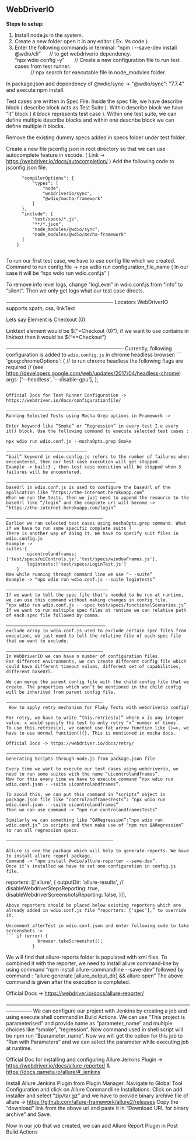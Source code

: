 WebDriverIO
------------  

__Steps to setup:__

1. Install node.js in the system.  
2. Create a new folder open it in any editor ( Ex. Vs code ).  
3. Enter the following commands in terminal:
“npm i --save-dev install @wdio/cli” &nbsp; &nbsp;&nbsp;&nbsp;// to get webdriverio dependency.  
“npx wdio config -y”               &nbsp; &nbsp;&nbsp;&nbsp; // Create a new configuration file to run test cases from test runner.  
                                   &nbsp;&nbsp;&nbsp;&nbsp;&nbsp;&nbsp;&nbsp;&nbsp;&nbsp;&nbsp; // npx search for executable file in node_modules folder.

In package.json add dependency of @wdio/sync -> "@wdio/sync": "7.7.4" and execute npm install.

Test cases are written in Spec File.
Inside the spec file, we have describe block ( describe block acts as Test Suite ).
Within describe block we have “it” block ( it block represents test case ).
Within one test suite, we can define multiple describe blocks and within one describe block we can define multiple it blocks.

Remove the existing dummy specs added in specs folder under test folder.

Create a new file jsconfig.json in root directory so that we can use autocomplete feature in vscode. ( Link -> https://webdriver.io/docs/autocompletion/ )
Add the following code to jsconfig.json file.
``` {
      "compilerOptions": {
          "types": [
              "node",
              "webdriverio/sync",
              "@wdio/mocha-framework"
          ]
      },
      "include": [
          "test/specs/*.js",
          "**/*.json",
          "node_modules/@wdio/sync",
          "node_modules/@wdio/mocha-framework"
      ]
    }
    
```

To run our first test case, we have to use config file which we created.
Command to run config file -> npx wdio run configuration_file_name ( In our case it will be “npx wdio run wdio.conf.js” )

To remove info level logs, change “logLevel” in wdio.conf.js from “info” to “silent”. Then we only get logs what our test case directs.

—————————————————————
Locators
WebDriverIO supports xpath, css, linkText


Lets say Element is <a class=‘nav-link>Checkout (0)</a>

Linktext element would be $(“=Checkout (0)”), if we want to use contains in linktext then it would be $(“*=Checkout”)

———————————————————————
Currently, following configuration is added to `wdio.config.js` in chrome headless browser: ``` 'goog:chromeOptions': {
            // to run chrome headless the following flags are required
            // (see https://developers.google.com/web/updates/2017/04/headless-chrome)
             args: ['--headless', '--disable-gpu'],
            },
```

Official Docs for Test Runner Configuration -> https://webdriver.io/docs/configurationfile/

—————————————————————————————————————————
Running Selected Tests using Mocha Grep options in Framework ->

Enter keyword like “Smoke” or “Regression” in every test I.e every it() block. Use the following command to execute selected test cases : 

npx wdio run wdio.conf.js --mochaOpts.grep Smoke   

———————————————————————————————
“bail” keyword in wdio.config.js refers to the number of failures when encountered, then our test case execution will get stopped.
Example -> bail:3 , then test case execution will be stopped when 3 failures will be encountered.

——————————————————————————————————————————
baseUrl in wdio.conf.js is used to configure the baseUrl of the application like “https://the-internet.herokuapp.com”
When we run the tests, then we just need to append the resource to the baseUrl like “/login” and the complete url will become -> “https://the-internet.herokuapp.com/login”

—————————————————————————————————————
Earlier we ran selected test cases using mochaOpts.grep command. What if we have to run some specific complete suits ?
There is another way of doing it. We have to specify suit files in wdio.config.js
Example -> 
suites:{
        uicontrolandframes:['test/specs/uiControls.js','test/specs/windowFrames.js'],
        logintests:['test/specs/LoginTest.js']
    }
Now while running through command line we use “- -suite”
Example -> “npx wdio run wdio.conf.js --suite logintests”

———————————————————————————————————————
If we want to tell the spec file that’s needed to be run at runtime,  we can use this command without making changes in config file.
“npx wdio run wdio.conf.js - -spec test/specs/functionalScenarios.js”
If we want to run multiple spec files at runtime we can relative path of each spec file followed by comma.

——————————————————————————————————————
exclude array in wdio.conf.js used to exclude certain spec files from execution, we just need to tell the relative file of each spec file that we want to exclude.

—————————————————————————————————————
In WebDriverIO we can have n number of configuration files. 
For different environments, we can create different config file which could have different timeout values, different set of capabilities, different baseUrl.

We can merge the parent config file with the child config file that we create. The properties which won’t be mentioned in the child config will be inherited from parent config file.

—————————————————————————————————————
 How to apply retry mechanism for Flaky Tests with webdriverio config?

For retry, we have to write “this.retries(x)” where x is any integer value. x would specify the test to only retry “x” number of times.
To use this.retries(x), we cannot use fat arrow function like ()=>, we have to use normal function(){}. This is mentioned in mocha docs.

Official Docs -> https://webdriver.io/docs/retry/

—————————————————————————————————————————
Generating Scripts through node.js from package.json file

Every time we want to execute our test cases using webdriverio, we need to run some suites with the name “uicontrolandframes”.
Now for this every time we have to execute command “npx wdio run wdio.conf.json - -suite uicontrolandframes”.

To avoid this, we can put this command in “scripts” object in package.json file like “controlandframesTests”: “npx wdio run wdio.conf.json - -suite uicontrolandframes”
Then we can use command -> “npm run controlandframesTests”

Similarly we can something like “QARegression”:”npx wdio run wdio.conf.js” in scripts and then make use of “npm run QARegression” to run all regression specs.

—————————————————————————————————————————

Allure is one the package which will help to generate reports. We have to install allure report package.
Command -> “npm install @wdio/allure-reporter --save-dev”.
Once it’s installed we have to set one configuration in config.js file.
```
reporters: [['allure', {
        outputDir: 'allure-results',
        // disableWebdriverStepsReporting: true,
        disableWebdriverScreenshotsReporting: false,
    }]],

```
Above reporters should be placed below existing reporters which are already added in wdio.conf.js file “reporters: ['spec’],” to override it.

Uncomment afterTest in wdio.conf.json and enter following code to take screenshots -> 
``` if (error) {
            browser.takeScreenshot();
          }
```

We will find that allure-reports folder is populated with xml files.
To combined it with the reporter, we need to install allure command-line by using command “npm install allure-commandline --save-dev” followed by command :
“allure generate [allure_output_dir] && allure open” 
The above command is given after the execution is completed.


Official Docs -> https://webdriver.io/docs/allure-reporter/

—————————————————————————————————————————
We can configure our project with Jenkins by creating a job and using execute shell command in Build Actions.
We can use “This project is parameterised” and provide name as “parameter_name” and multiple choices like “smoke”, “regression”.
Now command used in shell script will be npm run “$parameter_name”.
Now we will get the option for this job to “Run with Parameters” and we can select the parameter while executing job at runtime.

Official Doc for installing and configuring Allure Jenkins Plugin -> https://webdriver.io/docs/allure-reporter/ & https://docs.qameta.io/allure/#_jenkins

Install Allure Jenkins Plugin from Plugin Manager.
Navigate to Global Tool Configuration and click on Allure Commandline Installations.
Click on add installer and select “zip/tar.gz” and we have to provide binary archive file of allure -> https://github.com/allure-framework/allure2/releases
Copy the “download” link from the above url and paste it in “Download URL for binary archive” and Save.

Now in our job that we created, we can add Allure Report Plugin in Post Build Actions






















